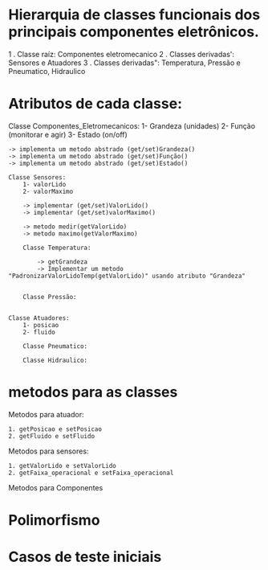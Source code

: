 # Hierarquia de classes funcionais dos principais componentes eletrônicos.

1 . Classe raíz: Componentes eletromecanico
2 . Classes derivadas': Sensores e Atuadores 
3 . Classes derivadas": Temperatura, Pressão e Pneumatico, Hidraulico


# Atributos de cada classe:

Classe Componentes_Eletromecanicos:
    1- Grandeza (unidades)
    2- Função (monitorar e agir)
    3- Estado (on/off)

    -> implementa um metodo abstrado (get/set)Grandeza()
    -> implementa um metodo abstrado (get/set)Função()
    -> implementa um metodo abstrado (get/set)Estado()
    
    Classe Sensores:
        1- valorLido
        2- valorMaximo

        -> implementar (get/set)ValorLido()
        -> implementar (get/set)valorMaximo()

        -> metodo medir(getValorLido)
        -> metodo maximo(getValorMaximo)

        Classe Temperatura:

            -> getGrandeza
            -> Implementar um metodo "PadronizarValorLidoTemp(getValorLido)" usando atributo "Grandeza"


        Classe Pressão:
            
        
    Classe Atuadores:
        1- posicao
        2- fluido
    
        Classe Pneumatico:

        Classe Hidraulico:
    


# metodos para as classes

Metodos para atuador:

    1. getPosicao e setPosicao
    2. getFluido e setFluido

Metodos para sensores:

    1. getValorLido e setValorLido
    2. getFaixa_operacional e setFaixa_operacional

Metodos para Componentes


# Polimorfismo


# Casos de teste iniciais

